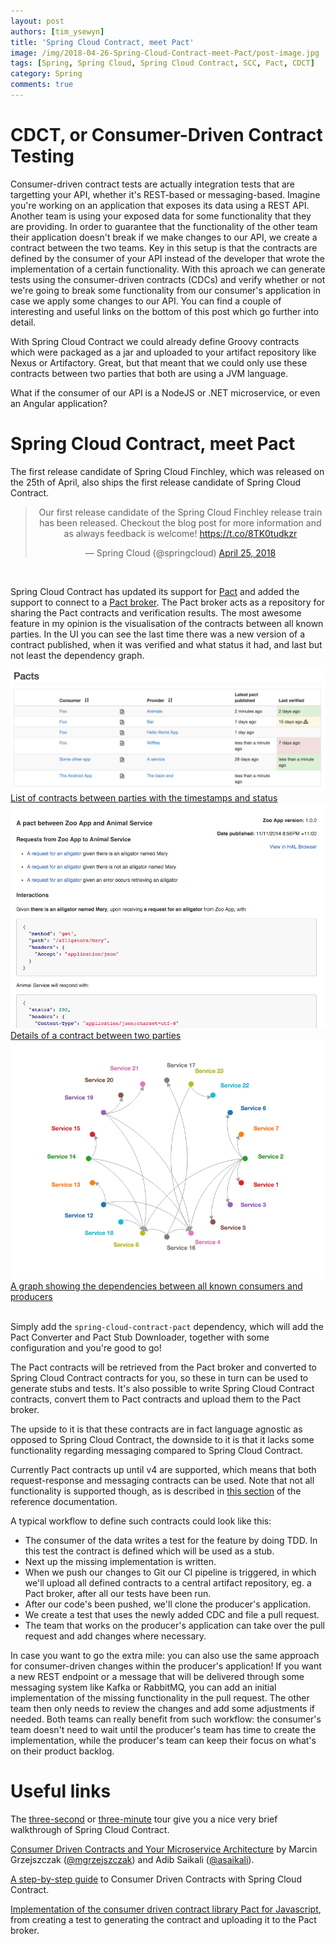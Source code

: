 ```yaml
---
layout: post
authors: [tim_ysewyn]
title: 'Spring Cloud Contract, meet Pact'
image: /img/2018-04-26-Spring-Cloud-Contract-meet-Pact/post-image.jpg
tags: [Spring, Spring Cloud, Spring Cloud Contract, SCC, Pact, CDCT]
category: Spring
comments: true
---
```


# CDCT, or Consumer-Driven Contract Testing

Consumer-driven contract tests are actually integration tests that are targetting your API, whether it's REST-based or messaging-based.
Imagine you're working on an application that exposes its data using a REST API.
Another team is using your exposed data for some functionality that they are providing.
In order to guarantee that the functionality of the other team their application doesn't break if we make changes to our API, we create a contract between the two teams.
Key in this setup is that the contracts are defined by the consumer of your API instead of the developer that wrote the implementation of a certain functionality.
With this aproach we can generate tests using the consumer-driven contracts (CDCs) and verify whether or not we're going to break some functionality from our consumer's application in case we apply some changes to our API.
You can find a couple of interesting and useful links on the bottom of this post which go further into detail.

With Spring Cloud Contract we could already define Groovy contracts which were packaged as a jar and uploaded to your artifact repository like Nexus or Artifactory.
Great, but that meant that we could only use these contracts between two parties that both are using a JVM language.

What if the consumer of our API is a NodeJS or .NET microservice, or even an Angular application?

# Spring Cloud Contract, meet Pact

The first release candidate of Spring Cloud Finchley, which was released on the 25th of April, also ships the first release candidate of Spring Cloud Contract.

<center><blockquote class="twitter-tweet" data-lang="en"><p lang="en" dir="ltr">Our first release candidate of the Spring Cloud Finchley release train has been released.  Checkout the blog post for more information and as always feedback is welcome! <a href="https://t.co/8TK0tudkzr">https://t.co/8TK0tudkzr</a></p>&mdash; Spring Cloud (@springcloud) <a href="https://twitter.com/springcloud/status/989122422635925504?ref_src=twsrc%5Etfw">April 25, 2018</a></blockquote></center>
<script async src="https://platform.twitter.com/widgets.js" charset="utf-8"></script>
<br />

Spring Cloud Contract has updated its support for <a href="http://pact.io/" target="_blank">Pact</a> and added the support to connect to a <a href="https://github.com/pact-foundation/pact_broker" target="_blank">Pact broker</a>.
The Pact broker acts as a repository for sharing the Pact contracts and verification results.
The most awesome feature in my opinion is the visualisation of the contracts between all known parties.
In the UI you can see the last time there was a new version of a contract published, when it was verified and what status it had, and last but not least the dependency graph.

<div class="row">
  <div class="12u$">
    <a href="/img/2018-04-26-Spring-Cloud-Contract-meet-Pact/pact_broker_index.png">
      <img class="image fit" alt="List of contracts between parties with the timestamps and status" src="/img/2018-04-26-Spring-Cloud-Contract-meet-Pact/pact_broker_index.png">
      <figcaption class="align-center">List of contracts between parties with the timestamps and status</figcaption>
    </a>
  </div>
  <div class="6u 12u$(medium)">
    <a href="/img/2018-04-26-Spring-Cloud-Contract-meet-Pact/pact_broker_contract_details.png">
      <img class="image fit"  alt="Details of a contract between two parties" src="/img/2018-04-26-Spring-Cloud-Contract-meet-Pact/pact_broker_contract_details.png">
      <figcaption class="align-center">Details of a contract between two parties</figcaption>
    </a>
  </div>
  <div class="6u$ 12u$(medium)">
    <a href="/img/2018-04-26-Spring-Cloud-Contract-meet-Pact/pact_broker_dep_graph.png">
      <img class="image fit"  alt="A graph showing the dependencies between all known consumers and producers" src="/img/2018-04-26-Spring-Cloud-Contract-meet-Pact/pact_broker_dep_graph.png">
      <figcaption class="align-center">A graph showing the dependencies between all known consumers and producers</figcaption>
    </a>
  </div>
</div>
<br />


Simply add the `spring-cloud-contract-pact` dependency, which will add the Pact Converter and Pact Stub Downloader, together with some configuration and you're good to go!

The Pact contracts will be retrieved from the Pact broker and converted to Spring Cloud Contract contracts for you, so these in turn can be used to generate stubs and tests.
It's also possible to write Spring Cloud Contract contracts, convert them to Pact contracts and upload them to the Pact broker.

The upside to it is that these contracts are in fact language agnostic as opposed to Spring Cloud Contract, the downside to it is that it lacks some functionality regarding messaging compared to Spring Cloud Contract.

Currently Pact contracts up until v4 are supported, which means that both request-response and messaging contracts can be used.
Note that not all functionality is supported though, as is described in <a href="https://cloud.spring.io/spring-cloud-contract/single/spring-cloud-contract.html#pact-converter" target="_blank">this section</a> of the reference documentation.

A typical workflow to define such contracts could look like this:
- The consumer of the data writes a test for the feature by doing TDD.
In this test the contract is defined which will be used as a stub.
- Next up the missing implementation is written.
- When we push our changes to Git our CI pipeline is triggered, in which we'll upload all defined contracts to a central artifact repository, eg. a Pact broker, after all our tests have been run.
- After our code's been pushed, we'll clone the producer's application.
- We create a test that uses the newly added CDC and file a pull request.
- The team that works on the producer's application can take over the pull request and add changes where necessary.

In case you want to go the extra mile: you can also use the same approach for consumer-driven changes within the producer's application!
If you want a new REST endpoint or a message that will be delivered through some messaging system like Kafka or RabbitMQ, you can add an initial implementation of the missing functionality in the pull request.
The other team then only needs to review the changes and add some adjustments if needed.
Both teams can really benefit from such workflow: the consumer's team doesn't need to wait until the producer's team has time to create the implementation, while the producer's team can keep their focus on what's on their product backlog.

# Useful links

The <a href="https://cloud.spring.io/spring-cloud-contract/single/spring-cloud-contract.html#spring-cloud-contract-verifier-intro-three-second-tour" target="_blank">three-second</a> or <a href="https://cloud.spring.io/spring-cloud-contract/single/spring-cloud-contract.html#spring-cloud-contract-verifier-intro-three-minute-tour" target="_blank">three-minute</a> tour give you a nice very brief walkthrough of Spring Cloud Contract.

<a href="https://www.youtube.com/watch?v=JEmpIDiX7LU" target="_blank">Consumer Driven Contracts and Your Microservice Architecture</a> by Marcin Grzejszczak (<a href="https://twitter.com/mgrzejszczak" target="_blank">@mgrzejszczak</a>) and Adib Saikali (<a href="https://twitter.com/asaikali" target="_blank">@asaikali</a>).

<a href="https://cloud.spring.io/spring-cloud-contract/single/spring-cloud-contract.html#_step_by_step_guide_to_consumer_driven_contracts_cdc" target="_blank">A step-by-step guide</a> to Consumer Driven Contracts with Spring Cloud Contract.

<a href="https://github.com/pact-foundation/pact-js" target="_blank">Implementation of the consumer driven contract library Pact for Javascript</a>, from creating a test to generating the contract and uploading it to the Pact broker.